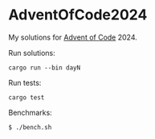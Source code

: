 # AdventOfCode2024

My solutions for [Advent of Code](https://adventofcode.com/2024/) 2024.

Run solutions:

```text
cargo run --bin dayN
```

Run tests:

```text
cargo test
```

Benchmarks:

```text
$ ./bench.sh
```

